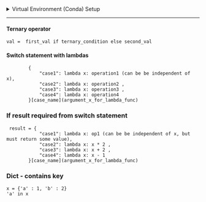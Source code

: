 <details>
    <summary>Virtual Environment (Conda) Setup</summary>
    
    # Creating the virtual environment with conda
    conda create --prefix=venv python

    # Activating environment
    conda activate ./venv 
    source activate /Users/..../venv

    # Deactivating environment
    conda deactivate
</details>

---
#### Ternary operator
```
val =  first_val if ternary_condition else second_val
```
#### Switch statement with lambdas
```
        {
            "case1": lambda x: operation1 (can be be independent of x),
            "case2": lambda x: operation2 ,
            "case3": lambda x: operation3 ,
            "case4": lambda x: operation4
        }[case_name](argument_x_for_lambda_func)
 ```
 ### If result required from switch statement
```
 result = {
            "case1": lambda x: op1 (can be be independent of x, but must return some value),
            "case2": lambda x: x * 2 ,
            "case3": lambda x: x + 2 ,
            "case4": lambda x: x - 1
        }[case_name](argument_x_for_lambda_func)
```

### Dict - contains key
```
x = {'a' : 1, 'b' : 2}
'a' in x
```
